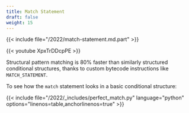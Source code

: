 ```yaml
---
title: Match Statement
draft: false
weight: 15
---
```


{{< include file="/2022/match-statement.md.part" >}}

{{< youtube XpxTrDDcpPE >}}

Structural pattern matching is 80% faster
than similarly structured conditional structures,
thanks to custom bytecode instructions like `MATCH_STATEMENT`.

To see how the `match` statement looks in a basic conditional structure:

{{< include file="/2022/_includes/perfect_match.py" language="python" options="linenos=table,anchorlinenos=true" >}}
